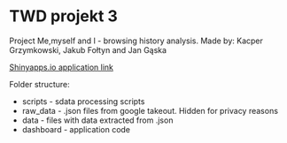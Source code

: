 # TWD projekt 3
Project Me,myself and I - browsing history analysis. Made by: Kacper Grzymkowski, Jakub Fołtyn and Jan Gąska

[Shinyapps.io application link](http://grzymkowskik.shinyapps.io/dashboard)

Folder structure:
* scripts - sdata processing scripts
* raw_data - .json files from google takeout. Hidden for privacy reasons
* data - files with data extracted from .json
* dashboard - application code

